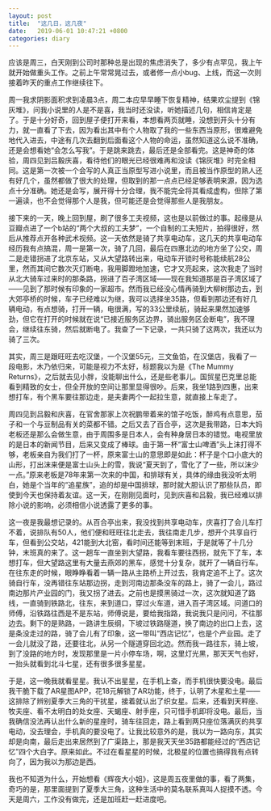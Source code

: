 ```yaml
---
layout: post
title:  "这几日，这几夜"
date:   2019-06-01 10:47:21 +0800
categories: diary
---
```


应该是周三，白天刚到公司时那种总是出现的焦虑消失了，多少有点罕见，我上午就开始做重头工作。之前上午常常晃过去，或者修一点小bug、上线，而这一次则接着昨天的重点工作继续往下。

周一我求阴影面积求到凌晨3点，周二本应早早睡下恢复精神，结果欢尘提到《锦灰堆》，问我小说里的人是不是喜，我当时还没读，听她描述几句，相信肯定是了。于是十分好奇，回到屋子便打开来看，本想看两页就睡，没想到开头十分有力，就一直看了下去，因为看出其中有个人物取了我的一些东西当原形，很难避免地代入进去，中途有几次去翻到后面看这个人物的命运，虽然知道这么说不准确，还是会想看她“会怎么写我”。于是跳来跳去，最后还是全部看完。这是神奇的体验，周四见到吕毅庆喜，看待他们的眼光已经很难再和没读《锦灰堆》时完全相同。这是第一次被一个会写的人真正当原型写进小说里，而且被当作原型的熟人还有好几个，虽然都做了很大的处理，但取到的那一点点已经足够表明来源，因为选点十分准确。她还是会写，展开得十分合理，我不能完全将其看成虚构，但除了第一遍读，也不会觉得那个人是我，但可能还是会觉得那些人是我朋友。

接下来的一天，晚上回到屋，刷了很多工夫视频，这也是以前做过的事。起缘是从豆瓣点进了一个b站的“两个大叔的工夫梦”，一个自制的工夫短片，拍得很好，然后从推荐点开各种武术视频。这一天依然是骑了共享电动车，这几天的共享电动车经历我有点搞混，周一是第一次，骑了几回，最后在四惠北边的地方坐了公交，周二是走错拐进了北京东站，又从大望路转出来，电动车开锁时号称能续航28公里，然而其间它数次灭灯断电，我用脚蹬地加速，它才又亮起来，这次我走了当时从北大骑车过来时的那条路，拐进了百子湾区域——现在我知道那是百子湾区域了——见到了那时候有印象的一家超市。然而我已经没心情再骑到大柳树那边去，到大郊亭桥的时候，车子已经难以为继，我可以选择坐35路，但看到那边还有好几辆电动，有点想骑，打开一辆，电很满，写的33公里续航，骑起来果然加速够劲，但它在打开的时候就在说“已接近服务区边界，骑出服务区会断电”，我不理会，继续往东骑，然后就断电了。我查了一下记录，一共只骑了这两次，我还以为骑了三次。

其实，周三是跟旺旺去吃汉堡，一个汉堡55元，三文鱼馅，在汉堡店，我看了一段电影，木乃依归来，可能是视力不太好，标题我以为是《The Mummy Returns》，之后就去见小胖，没能聊出什么，还是些老事儿。国贸星巴克里总能看到精致的女士，但全开放的空间让那里显得很吵。后来，我坐1路到四惠，出来想打车，有个黑车要往那边走，是夫妻两个一起拉生意，就直接上车走了。

周四见到吕毅和庆喜，在官舍那家上次祝鹏带着来的馆子吃饭，醉鸡有点意思，茄子和一个与豆制品有关的菜都不错。之后又去了百合亭，这次是我带路，日本大妈老板还是那么会做生意，由于周围多是日本人，会有种身居日本的错觉。电视里放的是日本的新闻节目，后来又变成了棒球。由于第一杯“富士山啤酒”头上沫打得不够，老板亲自为我们打了一杯，原来富士山的意思即是如此：杯子是个口小底大的山形，打出沫来便是富士山头上的雪，我说“夏天到了，雪化了了一些，所以沫少一点。”原来老板是78年来第一次来的中国，和排球有关，具体的缘由我没听太明白，她是个当年的“追星族”，追的却是中国排球，那时就大胆认识了那些队员，即使到今天也保持着友谊。这一天，在刚刚见面时，见到庆喜和吕毅，我已经难以排除小说的影响，必须相信小说透露了更多的事。

这一夜是我最想记录的。从百合亭出来，我没找到共享电动车，庆喜打了会儿车打不着，说排队有50人，他们便和旺旺往北走去，我往南走几步，想开个共享自行车，但看到公交站，421能到大北窑，看时间还能等到末班，于是就等了十几分钟，末班真的来了。这一趟车一直坐到大望路，我看车要往西拐，就先下了车，本想打车，但大望路这里有大量去燕郊的黑车，感觉十分复杂，就开了一辆自行车。在往东走的时候，眼睁睁看着一辆一路从主路桥上开过去，我肯定追不上了。这次骑自行车，没再错往东站那边拐，走到河南边那条没车的路上，骑了一会儿，路过南边那片产业园的门，我又拐了进去。之前也是摸黑骑过一次，这次就知道了路线，一直骑到铁路北，往东，来到道口，穿过火车道，进入百子湾区域。问道口的师傅，沿铁路往西是不是东站，师傅说是，要给我指路，我说我只是问问，不往那边去。剩下的是熟路，一路讲生辰纲，下坡过铁路隧道，换了南边的出口上去，这是条没走过的路，骑了会儿有了印象，这一带叫“西店记忆”，也是个产业园。走了一会儿就没了路，还要往北，从另一个隧道穿回北边。然而我一路往东，骑上坡，到了没路的地方时，发现那里是一片小停车场，啊，这里灯光黑，那天天气也好，一抬头就看到北斗七星，还有很多很多星星。

于是，这一晚我就看星星。我认不出星星，在手机上查，而手机很快要没电。最后我干脆下载了AR星图APP，花18元解锁了AR功能，终于，认明了木星和土星——这排除了辨别夏季大三角的干扰星，接着就认出了织女星。后来，还看到天秤座、牧夫座、看不太明白的处女座、天蝎座、射手座，只可惜手机即将没电。最后，当我确信没法再认出什么新的星座时，骑车往回走，路上看到两只座位落满灰的共享电动，没去理会，手机真的要没电了。让我比较意外的是，我以为一路向东，其实却是向南，最后走出来居然到了广渠路上，那是我天天坐35路都能经过的“西店记忆”四个大白字。原来如此。不过在看星星的时候，北极星的位置也搞得我有点转向了，因为我以为那边是西。

我也不知道为什么，开始想看《辉夜大小姐》，这是周五夜里做的事，看了两集，奇巧的是，那里面提到了夏季大三角，这种生活中的莫名联系真叫人捉摸不透。今天是周六，工作没有做完，还是加班赶一赶进度吧。

